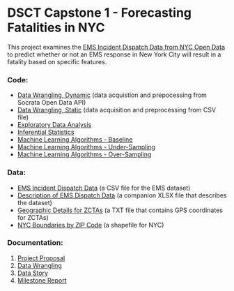 # DSCT Capstone 1 - Forecasting Fatalities in NYC

This project examines the [EMS Incident Dispatch Data from NYC Open Data](https://data.cityofnewyork.us/Public-Safety/EMS-Incident-Dispatch-Data/76xm-jjuj) to predict whether or not an EMS response in New York City will result in a fatality based on specific features.



### Code:
- [Data Wrangling, Dynamic](code/CP1-01_DW-api.ipynb) (data acquistion and prepocessing from Socrata Open Data API)
- [Data Wrangling, Static](code/CP1-01_DW-csv.ipynb) (data acquisition and preprocessing from CSV file)
- [Exploratory Data Analysis](code/CP1-02_EDA.ipynb)
- [Inferential Statistics](code/CP1-03_Stats.ipynb)
- [Machine Learning Algorithms - Baseline](code/CP1-04a_MLA.ipynb)
- [Machine Learning Algorithms - Under-Sampling](code/CP1-04b_MLA.ipynb)
- [Machine Learning Algorithms - Over-Sampling](code/CP1-04c_MLA.ipynb)

### Data:
- [EMS Incident Dispatch Data](https://data.cityofnewyork.us/api/views/76xm-jjuj/rows.csv?accessType=DOWNLOAD) (a CSV file for the EMS dataset)
- [Description of EMS Dispatch Data](data/EMS_incident_dispatch_data_description.xlsx) (a companion XLSX file that describes the dataset)
- [Geographic Details for ZCTAs](data/2019_Gaz_zcta_national.txt) (a TXT file that contains GPS coordinates for ZCTAs)
- [NYC Boundaries by ZIP Code](data/ZIP_CODE_040114.shp) (a shapefile for NYC)

### Documentation:
1. [Project Proposal](docs/CP1-01_Proposal.pdf)
2. [Data Wrangling](docs/CP1-02_Data_Wrangling.pdf)
3. [Data Story](docs/CP1-03_Data_Story.pdf)
5. [Milestone Report](docs/CP1-05_Milestone_Report.pdf)
